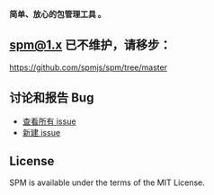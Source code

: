 **简单、放心的包管理工具 。**

## spm@1.x 已不维护，请移步：

https://github.com/spmjs/spm/tree/master


## 讨论和报告 Bug

* [查看所有 issue](https://github.com/spmjs/spm2/issues)
* [新建 issue](https://github.com/spmjs/spm2/issues/new)


## License

SPM is available under the terms of the MIT License.


